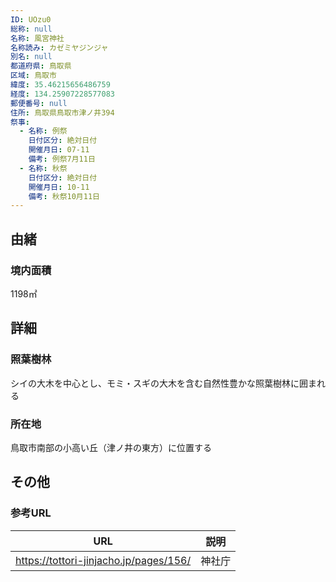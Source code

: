 ```yaml
---
ID: UOzu0
総称: null
名称: 風宮神社
名称読み: カゼミヤジンジャ
別名: null
都道府県: 鳥取県
区域: 鳥取市
緯度: 35.46215656486759
経度: 134.25907228577083
郵便番号: null
住所: 鳥取県鳥取市津ノ井394
祭事:
  - 名称: 例祭
    日付区分: 絶対日付
    開催月日: 07-11
    備考: 例祭7月11日
  - 名称: 秋祭
    日付区分: 絶対日付
    開催月日: 10-11
    備考: 秋祭10月11日
---
```


## 由緒

### 境内面積

1198㎡

## 詳細

### 照葉樹林

シイの大木を中心とし、モミ・スギの大木を含む自然性豊かな照葉樹林に囲まれる

### 所在地

鳥取市南部の小高い丘（津ノ井の東方）に位置する

## その他

### 参考URL

| URL                                    | 説明   |
| -------------------------------------- | ------ |
| https://tottori-jinjacho.jp/pages/156/ | 神社庁 |
